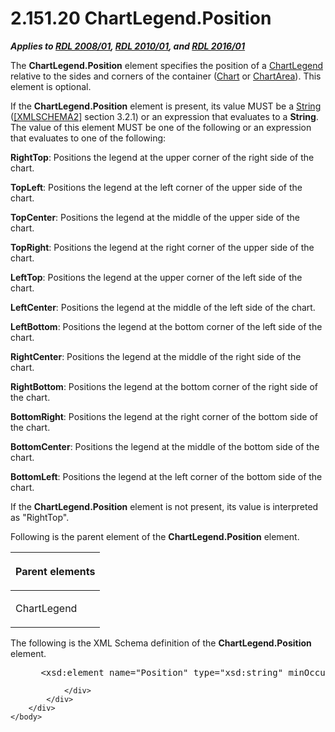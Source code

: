 <html dir="LTR" xmlns:mshelp="http://msdn.microsoft.com/mshelp" xmlns:ddue="http://ddue.schemas.microsoft.com/authoring/2003/5" xmlns:xlink="http://www.w3.org/1999/xlink" xmlns:tool="http://www.microsoft.com/tooltip">
    <head>
        <meta http-equiv="Content-Type" content="text/html; CHARSET=utf-8"></meta>
        <meta name="save" content="history"></meta>
        <title>2.151.20 ChartLegend.Position</title>
        <xml>
            <mshelp:toctitle title="2.151.20 ChartLegend.Position"></mshelp:toctitle>
            <mshelp:rltitle title="[MS-RDL]: ChartLegend.Position"></mshelp:rltitle>
            <mshelp:keyword index="A" term="c06d66d2-8937-40c6-a4b9-5b133b766e4f"></mshelp:keyword>
            <mshelp:attr name="DCSext.ContentType" value="open specification"></mshelp:attr>
            <mshelp:attr name="AssetID" value="c06d66d2-8937-40c6-a4b9-5b133b766e4f"></mshelp:attr>
            <mshelp:attr name="TopicType" value="kbRef"></mshelp:attr>
            <mshelp:attr name="DCSext.Title" value="[MS-RDL]: ChartLegend.Position" />
        </xml>
    </head>
    <body>
        <div id="header">
            <h1 class="heading">2.151.20 ChartLegend.Position</h1>
        </div>
        <div id="mainSection">
            <div id="mainBody">
                <div id="allHistory" class="saveHistory"></div>
                <div id="sectionSection0" class="section" name="collapseableSection">
                    

<p><b><i>Applies to </i></b><a href="1e855f94-4617-47e4-b89e-0856c6cb420f.html"><b><i>RDL 2008/01</i></b></a><b><i>,
</i></b><a href="3428e690-a348-4ec7-8a6a-8efb42d2cdee.html"><b><i>RDL 2010/01</i></b></a><b><i>,
and </i></b><a href="52ce3983-2bfc-4e72-9359-42aaf5fe4509.html"><b><i>RDL 2016/01</i></b></a></p>

<p>The <b>ChartLegend.Position</b> element specifies the
position of a <a href="68a0757c-8f1a-42b9-9473-ccedd40029fb.html">ChartLegend</a>
relative to the sides and corners of the container (<a href="b0ab5524-7eb2-47a7-a4d3-230f5c8c5526.html">Chart</a> or <a href="74e08a7c-5405-4ea4-b903-a79ef4d215f7.html">ChartArea</a>). This element
is optional. </p>

<p>If the <b>ChartLegend.Position</b> element is present, its
value MUST be a <a href="1ed81ef3-a683-45e3-aaad-bd2bbe71bc3d.html">String</a>
(<a href="https://go.microsoft.com/fwlink/?LinkId=90610">[XMLSCHEMA2]</a>
section 3.2.1) or an expression that evaluates to a <b>String</b>. The value of
this element MUST be one of the following or an expression that evaluates to
one of the following:</p>

<p><b>RightTop</b>: Positions the legend at the upper
corner of the right side of the chart.</p>

<p><b>TopLeft</b>: Positions the legend at the left
corner of the upper side of the chart.</p>

<p><b>TopCenter</b>: Positions the legend at the middle
of the upper side of the chart.</p>

<p><b>TopRight</b>: Positions the legend at the right
corner of the upper side of the chart.</p>

<p><b>LeftTop</b>: Positions the legend at the upper
corner of the left side of the chart.</p>

<p><b>LeftCenter</b>: Positions the legend at the middle
of the left side of the chart.</p>

<p><b>LeftBottom</b>: Positions the legend at the bottom
corner of the left side of the chart.</p>

<p><b>RightCenter</b>: Positions the legend at the
middle of the right side of the chart.</p>

<p><b>RightBottom</b>: Positions the legend at the
bottom corner of the right side of the chart.</p>

<p><b>BottomRight</b>: Positions the legend at the right
corner of the bottom side of the chart.</p>

<p><b>BottomCenter</b>: Positions the legend at the
middle of the bottom side of the chart.</p>

<p><b>BottomLeft</b>: Positions the legend at the left
corner of the bottom side of the chart.</p>

<p>If the <b>ChartLegend.Position</b> element is not present,
its value is interpreted as &quot;RightTop&quot;.</p>

<p>Following is the parent element of the <b>ChartLegend.Position</b>
element.</p>

<table>
 <thead>
  <tr>
   <th>
   <p>Parent elements</p>
   </th>
  </tr>
 </thead>
 <tr>
  <td>
  <p>ChartLegend</p>
  </td>
 </tr>
</table>

<p>The following is the XML Schema definition of the <b>ChartLegend.Position</b>
element.</p>

<dl>
<dd>
<div><pre> &lt;xsd:element name=&quot;Position&quot; type=&quot;xsd:string&quot; minOccurs=&quot;0&quot; /&gt;
</pre></div>
</dd></dl>


                </div>
            </div>
        </div>
    </body>
</html>